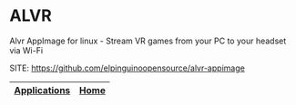 # ALVR
 
 Alvr AppImage for linux - Stream VR games from your PC to your 
 headset via Wi-Fi
 
 SITE: https://github.com/elpinguinoopensource/alvr-appimage

 | [Applications](https://portable-linux-apps.github.io/apps.html) | [Home](https://portable-linux-apps.github.io)
 | --- | --- |
